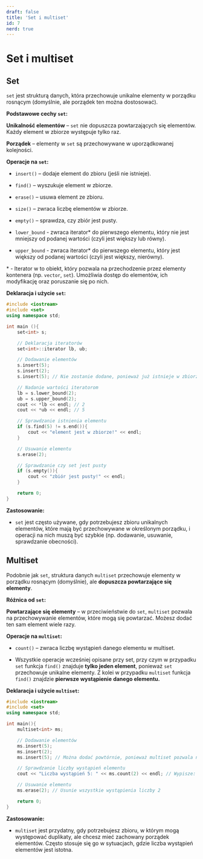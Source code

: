 ```yaml
---
draft: false
title: 'Set i multiset'
id: 7
nerd: true
---
```

# Set i multiset

## Set

`set` jest strukturą danych, która przechowuje unikalne elementy w porządku rosnącym (domyślnie, ale porządek ten można dostosować).

**Podstawowe cechy `set`:**

**Unikalność elementów** – `set` nie dopuszcza powtarzających się elementów. Każdy element w zbiorze występuje tylko raz.

**Porządek** – elementy w `set` są przechowywane w uporządkowanej kolejności.

**Operacje na `set`:**

- `insert()` – dodaje element do zbioru (jeśli nie istnieje).
    
- `find()` – wyszukuje element w zbiorze.
    
- `erase()` – usuwa element ze zbioru.
    
- `size()` – zwraca liczbę elementów w zbiorze.
    
- `empty()` – sprawdza, czy zbiór jest pusty.

- `lower_bound` - zwraca iterator* do pierwszego elementu, który nie jest mniejszy od podanej wartości (czyli jest większy lub równy).

- `upper_bound` -  zwraca iterator* do pierwszego elementu, który jest większy od podanej wartości (czyli jest większy, nierówny).
    
\* -  Iterator w to obiekt, który pozwala na przechodzenie przez elementy kontenera (np. `vector`, `set`). Umożliwia dostęp do elementów, ich modyfikację oraz poruszanie się po nich.

**Deklaracja i użycie `set`:**

```cpp
#include <iostream>
#include <set>
using namespace std;

int main (){
	set<int> s;

	// Deklaracja iteratorów
	set<int>::iterator lb, ub;

	// Dodawanie elementów
	s.insert(5);
	s.insert(2);
	s.insert(5); // Nie zostanie dodane, ponieważ już istnieje w zbiorze

	// Nadanie wartości iteratorom
	lb = s.lower_bound(2);
	ub = s.upper_bound(2);
	cout << *lb << endl; // 2
	cout << *ub << endl; // 5

	// Sprawdzanie istnienia elementu
	if (s.find(5) != s.end()){
		cout << "element jest w zbiorze!" << endl;
	}

	// Usuwanie elementu
	s.erase(2);

	// Sprawdzanie czy set jest pusty
	if (s.empty()){
		cout << "zbiór jest pusty!" << endl;
	}

	return 0;
}
```

**Zastosowanie:**

- `set` jest często używane, gdy potrzebujesz zbioru unikalnych elementów, które mają być przechowywane w określonym porządku, i operacji na nich muszą być szybkie (np. dodawanie, usuwanie, sprawdzanie obecności).

## Multiset

Podobnie jak `set`, struktura danych `multiset` przechowuje elementy w porządku rosnącym (domyślnie), ale **dopuszcza powtarzające się elementy**.

**Różnica od `set`:**

**Powtarzające się elementy** – w przeciwieństwie do `set`, `multiset` pozwala na przechowywanie elementów, które mogą się powtarzać. Możesz dodać ten sam element wiele razy.

**Operacje na `multiset`:**

- `count()` – zwraca liczbę wystąpień danego elementu w multiset.
    
- Wszystkie operacje wcześniej opisane przy set, przy czym w przypadku `set` funkcja `find()` znajduje **tylko jeden element**, ponieważ `set` przechowuje unikalne elementy. Z kolei w przypadku `multiset` funkcja `find()` znajdzie **pierwsze wystąpienie** **danego elementu.**
    
**Deklaracja i użycie `multiset`:**

```cpp
#include <iostream>
#include <set>
using namespace std;

int main(){
	multiset<int> ms;

	// Dodawanie elementów
	ms.insert(5);
	ms.insert(2);
	ms.insert(5); // Można dodać powtórnie, ponieważ multiset pozwala na duplikaty

	// Sprawdzanie liczby wystąpień elementu
	cout << "Liczba wystąpień 5: " << ms.count(2) << endl; // Wypisze: 2

	// Usuwanie elementu
	ms.erase(2); // Usunie wszystkie wystąpienia liczby 2

	return 0;
}
```

**Zastosowanie:**

- `multiset` jest przydatny, gdy potrzebujesz zbioru, w którym mogą występować duplikaty, ale chcesz mieć zachowany porządek elementów. Często stosuje się go w sytuacjach, gdzie liczba wystąpień elementów jest istotna.
